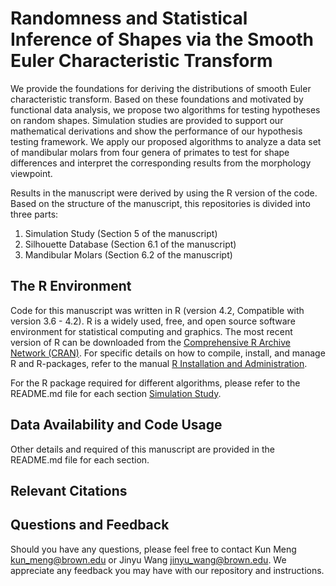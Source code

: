 # Randomness and Statistical Inference of Shapes via the Smooth Euler Characteristic Transform
We provide the foundations for deriving the distributions of smooth Euler characteristic transform. Based on these foundations and motivated by functional data analysis, we propose two algorithms for testing hypotheses on random shapes. Simulation studies are provided to support our mathematical derivations and show the performance of our hypothesis testing framework. We apply our proposed algorithms to analyze a data set of mandibular molars from four genera of primates to test for shape differences and interpret the corresponding results from the morphology viewpoint.

Results in the manuscript were derived by using the R version of the code. Based on the structure of the manuscript, this repositories is divided into three parts:
1. Simulation Study (Section 5 of the manuscript)
2. Silhouette Database (Section 6.1 of the manuscript)
3. Mandibular Molars (Section 6.2 of the manuscript)
## The R Environment
Code for this manuscript was written in R (version 4.2, Compatible with version 3.6 - 4.2). R is a widely used, free, and open source software environment for statistical computing and graphics. The most recent version of R can be downloaded from the [Comprehensive R Archive Network (CRAN)](https://cran.r-project.org/). For specific details on how to compile, install, and manage R and R-packages, refer to the manual [R Installation and Administration](https://cran.r-project.org/doc/manuals/r-release/R-admin.html).

For the R package required for different algorithms, please refer to the README.md file for each section [Simulation Study](https://github.com/JinyuWang123/TDA/blob/main/Simulation%20Study/README.md).
## Data Availability and Code Usage
Other details and required of this manuscript are provided in the README.md file for each section.
## Relevant Citations
## Questions and Feedback
Should you have any questions, please feel free to contact Kun Meng <kun_meng@brown.edu> or Jinyu Wang <jinyu_wang@brown.edu>.
We appreciate any feedback you may have with our repository and instructions.
